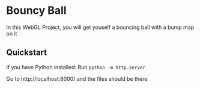 # Bouncy Ball
In this WebGL Project, you will get youself a bouncing ball with a bump map on it

## Quickstart

If you have Python installed:
Run `python -m http.server`

Go to http://localhost:8000/ and the files should be there
